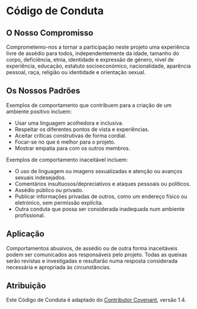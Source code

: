 # Código de Conduta

## O Nosso Compromisso

Comprometemo-nos a tornar a participação neste projeto uma experiência livre de assédio para todos, independentemente da idade, tamanho do corpo, deficiência, etnia, identidade e expressão de género, nível de experiência, educação, estatuto socioeconómico, nacionalidade, aparência pessoal, raça, religião ou identidade e orientação sexual.

## Os Nossos Padrões

Exemplos de comportamento que contribuem para a criação de um ambiente positivo incluem:
*   Usar uma linguagem acolhedora e inclusiva.
*   Respeitar os diferentes pontos de vista e experiências.
*   Aceitar críticas construtivas de forma cordial.
*   Focar-se no que é melhor para o projeto.
*   Mostrar empatia para com os outros membros.

Exemplos de comportamento inaceitável incluem:
*   O uso de linguagem ou imagens sexualizadas e atenção ou avanços sexuais indesejados.
*   Comentários insultuosos/depreciativos e ataques pessoais ou políticos.
*   Assédio público ou privado.
*   Publicar informações privadas de outros, como um endereço físico ou eletrónico, sem permissão explícita.
*   Outra conduta que possa ser considerada inadequada num ambiente profissional.

## Aplicação

Comportamentos abusivos, de assédio ou de outra forma inaceitáveis podem ser comunicados aos responsáveis pelo projeto. Todas as queixas serão revistas e investigadas e resultarão numa resposta considerada necessária e apropriada às circunstâncias.

## Atribuição

Este Código de Conduta é adaptado do [Contributor Covenant](https://www.contributor-covenant.org), versão 1.4.
